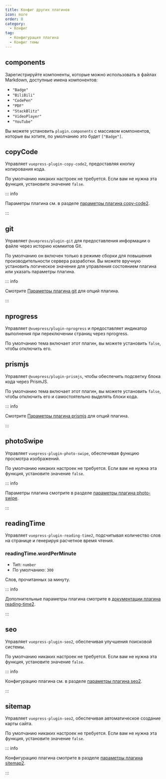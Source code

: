 ```yaml
---
title: Конфиг других плагинов
icon: more
order: 8
category:
  - Конфиг
tag:
  - Конфигурация плагина
  - Конфиг темы
---
```


## components

Зарегистрируйте компоненты, которые можно использовать в файлах Markdown, доступные имена компонентов:

- `"Badge"`
- `"BiliBili"`
- `"CodePen"`
- `"PDF"`
- `"StackBlitz"`
- `"VideoPlayer"`
- `"YouTube"`

Вы можете установить `plugin.components` с массивом компонентов, которые вы хотите, по умолчанию это будет `["Badge"]`.

## copyCode <Badge text="включено по умолчанию" />

Управляет `vuepress-plugin-copy-code2`, предоставляя кнопку копирования кода.

По умолчанию никаких настроек не требуется. Если вам не нужна эта функция, установите значение `false`.

::: info

Параметры плагина см. в разделе [параметры плагина copy-code2][copy-code-config].

:::

## git <Badge text="enabled in production" />

Управляет `@vuepress/plugin-git` для предоставления информации о файле через историю коммитов Git.

По умолчанию он включен только в режиме сборки для повышения производительности сервера разработки. Вы можете вручную установить логическое значение для управления состоянием плагина или указать параметры плагина.

::: info

Смотрите [Параметры плагина git][git-config] для опций плагина.

:::

## nprogress <Badge text="включено по умолчанию" />

Управляет `@vuepress/plugin-nprogress` и предоставляет индикатор выполнения при переключении страниц через nprogress.

По умолчанию тема включает этот плагин, вы можете установить `false`, чтобы отключить его.

## prismjs <Badge text="включено по умолчанию" />

Управляет `@vuepress/plugin-prismjs`, чтобы обеспечить подсветку блока кода через PrismJS.

По умолчанию тема включает этот плагин, вы можете установить `false`, чтобы отключить его и самостоятельно выделять блоки кода.

::: info

Смотрите [Параметры плагина prismjs][prismjs-config] для опций плагина.

:::

## photoSwipe <Badge text="включено по умолчанию" />

Управляет `vuepress-plugin-photo-swipe`, обеспечивая функцию просмотра изображений.

По умолчанию никаких настроек не требуется. Если вам не нужна эта функция, установите значение `false`.

::: info

Параметры плагина смотрите в разделе [параметры плагина photo-swipe][photo-swipe-config].

:::

## readingTime <Badge text="включено по умолчанию" />

Управляет `vuepress-plugin-reading-time2`, подсчитывая количество слов на странице и генерируя расчетное время чтения.

### readingTime.wordPerMinute

- Тип: `number`
- По умолчанию: `300`

Слов, прочитанных за минуту.

::: info

Дополнительные параметры плагина смотрите в [документации плагина reading-time2][reading-time].

:::

## seo <Badge text="включено по умолчанию" />

Управляет `vuepress-plugin-seo2`, обеспечивая улучшения поисковой системы.

По умолчанию никаких настроек не требуется. Если вам не нужна эта функция, установите значение `false`.

::: info

Конфигурацию плагина см. в разделе [параметры плагина seo2][seo-config].

:::

## sitemap <Badge text="включено по умолчанию" />

Управляет `vuepress-plugin-seo2`, обеспечивая автоматическое создание карты сайта.

По умолчанию никаких настроек не требуется. Если вам не нужна эта функция, установите значение `false`.

::: info

Конфигурацию плагина смотрите в разделе [параметры плагина sitemap2][sitemap-config].

:::

[copy-code-config]: https://vuepress-theme-hope.github.io/v2/copy-code/config.html
[git-config]: https://v2.vuepress.vuejs.org/reference/plugin/git.html
[prismjs-config]: https://v2.vuepress.vuejs.org/reference/plugin/prismjs.html
[photo-swipe-config]: https://vuepress-theme-hope.github.io/v2/photo-swipe/config.html
[reading-time]: https://vuepress-theme-hope.github.io/v2/reading-time/
[seo-config]: https://vuepress-theme-hope.github.io/v2/seo/config.html
[sitemap-config]: https://vuepress-theme-hope.github.io/v2/sitemap/config.html
